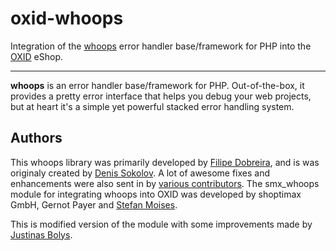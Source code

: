 # oxid-whoops

Integration of the [whoops](https://github.com/filp/whoops/) error handler base/framework for PHP into the [OXID](http://www.oxid-esales.com) eShop.

-----

**whoops** is an error handler base/framework for PHP. Out-of-the-box, it provides a pretty
error interface that helps you debug your web projects, but at heart it's a simple yet
powerful stacked error handling system.

## Authors

This whoops library was primarily developed by [Filipe Dobreira](https://github.com/filp), and is was originaly created by [Denis Sokolov](https://github.com/denis-sokolov). A lot of awesome fixes and enhancements were also sent in by [various contributors](https://github.com/filp/whoops/contributors).
The smx_whoops module for integrating whoops into OXID was developed by shoptimax GmbH, Gernot Payer and [Stefan Moises](https://github.com/smxsm). 

This is modified version of the module with some improvements made by [Justinas Bolys](https://github.com/sanis).

